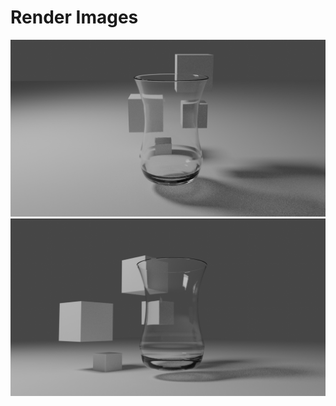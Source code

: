# Render Images
![Render Image 1](https://github.com/Qehremanov/Blender_Glass/blob/master/Render/Glass1.png)
![Render Image 2](https://github.com/Qehremanov/Blender_Glass/blob/master/Render/Glass2.png)
